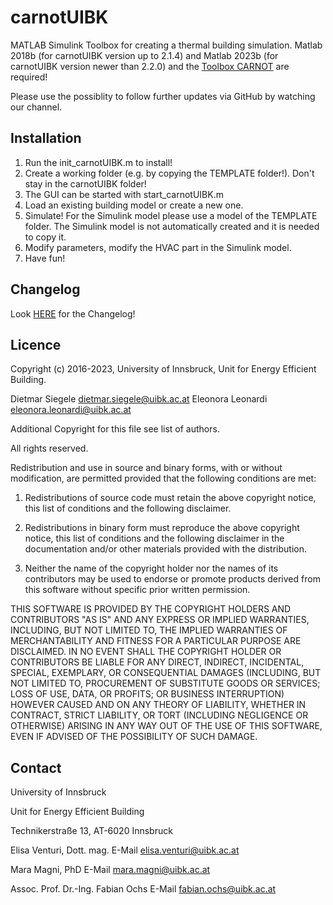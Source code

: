 # carnotUIBK
MATLAB Simulink Toolbox for creating a thermal building simulation.
Matlab 2018b (for carnotUIBK version up to 2.1.4) and Matlab 2023b (for carnotUIBK version newer than 2.2.0) and the [Toolbox CARNOT](https://de.mathworks.com/matlabcentral/fileexchange/68890-carnot-toolbox) are required!

Please use the possiblity to follow further updates via GitHub by watching our channel.

## Installation
1. Run the init_carnotUIBK.m to install!
2. Create a working folder (e.g. by copying the TEMPLATE folder!). Don't stay in the carnotUIBK folder!
3. The GUI can be started with start_carnotUIBK.m
4. Load an existing building model or create a new one.
5. Simulate! For the Simulink model please use a model of the TEMPLATE folder. The Simulink model is not automatically created and it is needed to copy it.
6. Modify parameters, modify the HVAC part in the Simulink model.
7. Have fun!

## Changelog
Look [HERE](https://github.com/siegeledietmar/carnotUIBK/blob/master/CHANGELOG.md) for the Changelog!

## Licence
Copyright (c) 2016-2023, University of Innsbruck, Unit for Energy Efficient Building.

Dietmar Siegele     dietmar.siegele@uibk.ac.at
Eleonora Leonardi   eleonora.leonardi@uibk.ac.at

Additional Copyright for this file see list of authors.

All rights reserved.

Redistribution and use in source and binary forms, with or without modification, are permitted provided that the following conditions are met:

1. Redistributions of source code must retain the above copyright notice, this list of conditions and the following disclaimer.

2. Redistributions in binary form must reproduce the above copyright notice, this list of conditions and the following disclaimer in the documentation and/or other materials provided with the distribution.

3. Neither the name of the copyright holder nor the names of its contributors may be used to endorse or promote products derived from this software without specific prior written permission.

THIS SOFTWARE IS PROVIDED BY THE COPYRIGHT HOLDERS AND CONTRIBUTORS "AS IS" AND ANY EXPRESS OR IMPLIED WARRANTIES, INCLUDING, BUT NOT LIMITED TO, THE IMPLIED WARRANTIES OF MERCHANTABILITY AND FITNESS FOR A PARTICULAR PURPOSE ARE DISCLAIMED. IN NO EVENT SHALL THE COPYRIGHT HOLDER OR CONTRIBUTORS BE LIABLE FOR ANY DIRECT, INDIRECT, INCIDENTAL, SPECIAL, EXEMPLARY, OR CONSEQUENTIAL DAMAGES (INCLUDING, BUT NOT LIMITED TO, PROCUREMENT OF SUBSTITUTE GOODS OR SERVICES; LOSS OF USE, DATA, OR PROFITS; OR BUSINESS INTERRUPTION) HOWEVER CAUSED AND ON ANY THEORY OF LIABILITY, WHETHER IN CONTRACT, STRICT LIABILITY, OR TORT (INCLUDING NEGLIGENCE OR OTHERWISE) ARISING IN ANY WAY OUT OF THE USE OF THIS SOFTWARE, EVEN IF ADVISED OF THE POSSIBILITY OF SUCH DAMAGE.

## Contact
University of Innsbruck

Unit for Energy Efficient Building

Technikerstraße 13, AT-6020 Innsbruck

Elisa Venturi, Dott. mag.
E-Mail  elisa.venturi@uibk.ac.at

Mara Magni, PhD
E-Mail  mara.magni@uibk.ac.at

Assoc. Prof. Dr.-Ing. Fabian Ochs
E-Mail  fabian.ochs@uibk.ac.at
